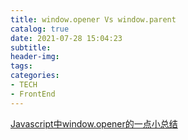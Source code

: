```yaml
---
title: window.opener Vs window.parent
catalog: true
date: 2021-07-28 15:04:23
subtitle:
header-img:
tags:
categories:
- TECH
- FrontEnd
---
```



[Javascript中window.opener的一点小总结](https://www.cnblogs.com/ilinuxer/p/5245983.html)
